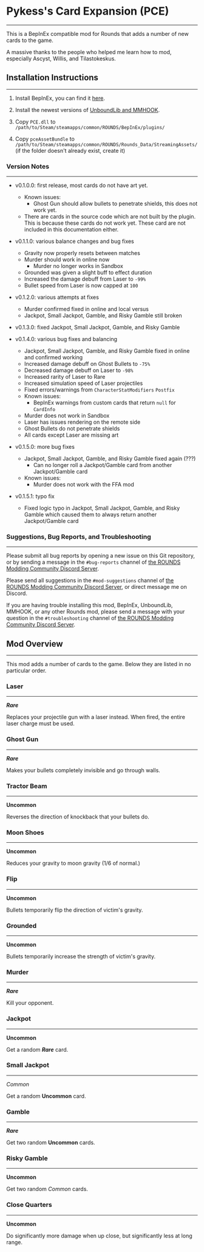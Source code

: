 # Pykess's Card Expansion (PCE)
-------------------------------
This is a BepInEx compatible mod for Rounds that adds a number of new cards to the game.

A massive thanks to the people who helped me learn how to mod, especially Ascyst, Willis, and Tilastokeskus.

## Installation Instructions
----------------------------
1. Install BepInEx, you can find it [here](https://discord.gg/tAQxJbV9RG).

2. Install the newest versions of [UnboundLib and MMHOOK](https://github.com/willis81808/UnboundLib/releases).

3. Copy `PCE.dll` to `/path/to/Steam/steamapps/common/ROUNDS/BepInEx/plugins/`

4. Copy `pceAssetBundle` to `/path/to/Steam/steamapps/common/ROUNDS/Rounds_Data/StreamingAssets/` (if the folder doesn't already exist, create it)

### Version Notes
-----------------
- v0.1.0.0: first release, most cards do not have art yet.
    * Known issues:
        - Ghost Gun should allow bullets to penetrate shields, this does not work yet.
	- There are cards in the source code which are not built by the plugin. This is because these cards do not work yet. These card are not included in this documentation either.

- v0.1.1.0: various balance changes and bug fixes
    - Gravity now properly resets between matches
    - Murder should work in online now
        * Murder no longer works in Sandbox
    - Grounded was given a slight buff to effect duration
    - Increased the damage debuff from Laser to `-99%`
    - Bullet speed from Laser is now capped at `100`

- v0.1.2.0: various attempts at fixes
    - Murder confirmed fixed in online and local versus
    - Jackpot, Small Jackpot, Gamble, and Risky Gamble still broken

- v0.1.3.0: fixed Jackpot, Small Jackpot, Gamble, and Risky Gamble

- v0.1.4.0: various bug fixes and balancing
    - Jackpot, Small Jackpot, Gamble, and Risky Gamble fixed in online and confirmed working
    - Increased damage debuff on Ghost Bullets to `-75%`
    - Decreased damage debuff on Laser to `-98%`
    - Increased rarity of Laser to Rare 
    - Increased simulation speed of Laser projectiles
    - Fixed errors/warnings from `CharacterStatModifiers` `Postfix`
    - Known issues:
    	- BepInEx warnings from custom cards that return `null` for `CardInfo`
	- Murder does not work in Sandbox
	- Laser has issues rendering on the remote side
	- Ghost Bullets do not penetrate shields
	- All cards except Laser are missing art

- v0.1.5.0: more bug fixes
    - Jackpot, Small Jackpot, Gamble, and Risky Gamble fixed again (???)
        - Can no longer roll a Jackpot/Gamble card from another Jackpot/Gamble card
    - Known issues:
        - Murder does not work with the FFA mod

- v0.1.5.1: typo fix
    - Fixed logic typo in Jackpot, Small Jackpot, Gamble, and Risky Gamble which caused them to always return another Jackpot/Gamble card 

### Suggestions, Bug Reports, and Troubleshooting
-------------------------------------------------

Please submit all bug reports by opening a new issue on this Git repository, or by sending a message in the `#bug-reports` channel of [the ROUNDS Modding Community Discord Server](https://discord.gg/tAQxJbV9RG).

Please send all suggestions in the `#mod-suggestions` channel of [the ROUNDS Modding Community Discord Server](https://discord.gg/tAQxJbV9RG), or direct message me on Discord.


If you are having trouble installing this mod, BepInEx, UnboundLib, MMHOOK, or any other Rounds mod, please send a message with your question in the `#troubleshooting` channel of [the ROUNDS Modding Community Discord Server](https://discord.gg/tAQxJbV9RG).


## Mod Overview
---------------
This mod adds a number of cards to the game. Below they are listed in no particular order.


### Laser
---------
***Rare***

Replaces your projectile gun with a laser instead. When fired, the entire laser charge must be used.

### Ghost Gun
-------------
***Rare***

Makes your bullets completely invisible and go through walls.

### Tractor Beam
----------------
**Uncommon**

Reverses the direction of knockback that your bullets do.

### Moon Shoes
--------------
**Uncommon**

Reduces your gravity to moon gravity (1/6 of normal.)

### Flip
--------
**Uncommon**

Bullets temporarily flip the direction of victim's gravity.

### Grounded
------------
**Uncommon**

Bullets temporarily increase the strength of victim's gravity.

### Murder
----------
***Rare***

Kill your opponent.

### Jackpot
-----------
**Uncommon**

Get a random ***Rare*** card.

### Small Jackpot
-----------------
_Common_

Get a random **Uncommon** card.

### Gamble
----------
***Rare***

Get two random **Uncommon** cards.

### Risky Gamble
----------------
**Uncommon**

Get two random _Common_ cards.

### Close Quarters
------------------
**Uncommon**

Do significantly more damage when up close, but significantly less at long range.

